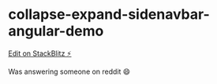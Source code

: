 # collapse-expand-sidenavbar-angular-demo

[Edit on StackBlitz ⚡️](https://stackblitz.com/edit/angular-ivy-hcpnxv)

Was answering someone on reddit 😄
